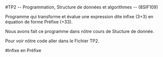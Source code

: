 #TP2 -- Programmation, Structure de données et algorithmes -- (8SIF109)

Programme qui transforme et évalue une expression dite infixe (3+3) en équation de forme Préfixe (+33).

Nous avons fait ce programme dans nôtre cours de Stucture de donnée.

Pour voir nôtre code aller dans le Fichier TP2. 

#Infixe en Préfixe

